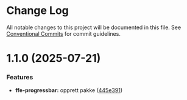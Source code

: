 # Change Log

All notable changes to this project will be documented in this file.
See [Conventional Commits](https://conventionalcommits.org) for commit guidelines.

# 1.1.0 (2025-07-21)


### Features

* **ffe-progressbar:** opprett pakke ([445e391](https://github.com/SpareBank1/designsystem/commit/445e391d068c04e04b3be00be7771f342680dca2))

